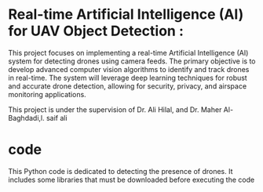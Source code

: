 # Real-time Artificial Intelligence (AI) for UAV Object Detection :
This project focuses on implementing a real-time Artificial Intelligence (AI) system for detecting drones using camera feeds.
The primary objective is to develop advanced computer vision algorithms to identify and track drones in real-time.
The system will leverage deep learning techniques for robust and accurate drone detection, allowing for security, privacy, and airspace monitoring applications.

This project is under the supervision of Dr. Ali Hilal, and Dr. Maher Al-Baghdadi,l. saif ali 

# code 
This Python code is dedicated to detecting the presence of drones. It includes some libraries that must be downloaded before executing the code
